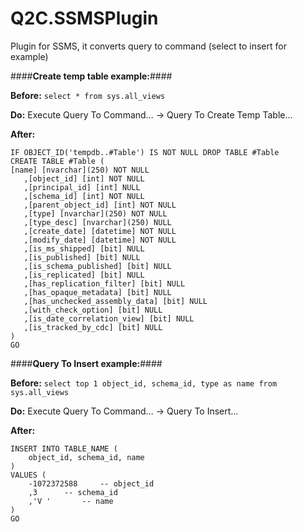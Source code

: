 # Q2C.SSMSPlugin
Plugin for SSMS, it converts query to command (select to insert for example)

####**Create temp table example:**####

**Before:** ```select * from sys.all_views```

**Do:** Execute Query To Command... -> Query To Create Temp Table...

**After:**
```
IF OBJECT_ID('tempdb..#Table') IS NOT NULL DROP TABLE #Table
CREATE TABLE #Table (
[name] [nvarchar](250) NOT NULL 
   ,[object_id] [int] NOT NULL 
   ,[principal_id] [int] NULL 
   ,[schema_id] [int] NOT NULL 
   ,[parent_object_id] [int] NOT NULL 
   ,[type] [nvarchar](250) NOT NULL 
   ,[type_desc] [nvarchar](250) NULL 
   ,[create_date] [datetime] NOT NULL 
   ,[modify_date] [datetime] NOT NULL 
   ,[is_ms_shipped] [bit] NULL 
   ,[is_published] [bit] NULL 
   ,[is_schema_published] [bit] NULL 
   ,[is_replicated] [bit] NULL 
   ,[has_replication_filter] [bit] NULL 
   ,[has_opaque_metadata] [bit] NULL 
   ,[has_unchecked_assembly_data] [bit] NULL 
   ,[with_check_option] [bit] NULL 
   ,[is_date_correlation_view] [bit] NULL 
   ,[is_tracked_by_cdc] [bit] NULL 
)
GO
```

####**Query To Insert example:**####

**Before:** ```select top 1 object_id, schema_id, type as name from sys.all_views```

**Do:** Execute Query To Command... -> Query To Insert...

**After:**
```
INSERT INTO TABLE_NAME (
	object_id, schema_id, name
)
VALUES (
	-1072372588		-- object_id
	,3		-- schema_id
	,'V '		-- name
)
GO 
```

